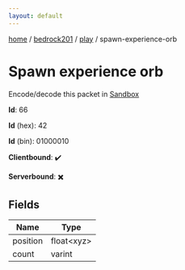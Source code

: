 ```yaml
---
layout: default
---
```


[home](/)  /  [bedrock201](/protocol/bedrock201)  /  [play](/protocol/bedrock201/play)  /  spawn-experience-orb

# Spawn experience orb

Encode/decode this packet in [Sandbox](../../../sandbox/bedrock201#Play.SpawnExperienceOrb)

**Id**: 66

**Id** (hex): 42

**Id** (bin): 01000010

**Clientbound**: ✔️

**Serverbound**: ✖️

## Fields

Name | Type
---|---
position | float&lt;xyz&gt;
count | varint
